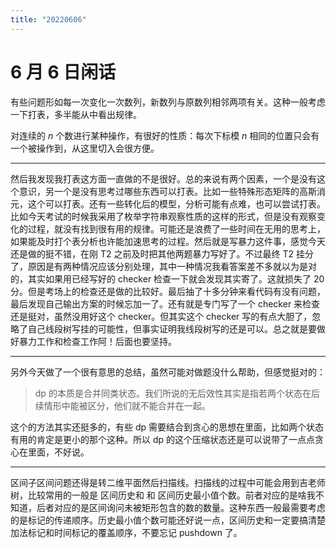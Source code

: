 ```yaml
---
title: "20220606"
---
```

6 月 6 日闲话
===

有些问题形如每一次变化一次数列，新数列与原数列相邻两项有关。这种一般考虑一下打表，多半能从中看出规律。

对连续的 $n$ 个数进行某种操作，有很好的性质：每次下标模 $n$ 相同的位置只会有一个被操作到，从这里切入会很方便。

---

然后我发现我打表这方面一直做的不是很好。总的来说有两个因素，一个是没有这个意识，另一个是没有思考过哪些东西可以打表。比如一些特殊形态矩阵的高斯消元，这个可以打表。还有一些转化后的模型，分析可能有点难，也可以尝试打表。比如今天考试的时候我采用了枚举字符串观察性质的这样的形式，但是没有观察变化的过程，就没有找到很有用的规律。可能还是浪费了一些时间在无用的思考上，如果能及时打个表分析也许能加速思考的过程。然后就是写暴力这件事，感觉今天还是做的挺不错，在刚 T2 之前及时把其他两题暴力写好了。不过最终 T2 挂分了，原因是有两种情况应该分别处理，其中一种情况我看答案差不多就以为是对的，其实如果用已经写好的 checker 检查一下就会发现其实寄了。这就损失了 20 分。但是考场上的检查还是做的比较好。最后抽了十多分钟来看代码有没有问题，最后发现自己输出方案的时候忘加一了。还有就是专门写了一个 checker 来检查还是挺对，虽然没用好这个 checker。但其实这个 checker 写的有点大胆了，忽略了自己线段树写挂的可能性，但事实证明我线段树写的还是可以。总之就是要做好暴力工作和检查工作阿！后面也要坚持。

---

另外今天做了一个很有意思的总结，虽然可能对做题没什么帮助，但感觉挺对的：

> dp 的本质是合并同类状态。我们所说的无后效性其实是指若两个状态在后续情形中能被区分，他们就不能合并在一起。

这个的方法其实还挺多的，有些 dp 需要结合到贪心的思想在里面，比如两个状态有用的肯定是更小的那个这种。所以 dp 的这个压缩状态还是可以说带了一点点贪心在里面，不好说。

--- 

区间子区间问题还得是转二维平面然后扫描线。扫描线的过程中可能会用到吉老师树，比较常用的一般是 区间历史和 和 区间历史最小值个数。前者对应的是啥我不知道，后者对应的是区间询问未被矩形包含的数的数量。这种东西一般最需要考虑的是标记的传递顺序。历史最小值个数可能还好说一点，区间历史和一定要搞清楚加法标记和时间标记的覆盖顺序，不要忘记 pushdown 了。
